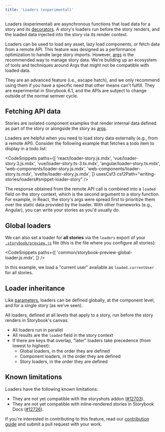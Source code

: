 ```yaml
---
title: 'Loaders (experimental)'
---
```


Loaders (experimental) are asynchronous functions that load data for a story and its [decorators](./decorators.md). A story's loaders run before the story renders, and the loaded data injected into the story via its render context.

Loaders can be used to load any asset, lazy load components, or fetch data from a remote API. This feature was designed as a performance optimization to handle large story imports. However, [args](./args.md) is the recommended way to manage story data. We're building up an ecosystem of tools and techniques around Args that might not be compatible with loaded data.

They are an advanced feature (i.e., escape hatch), and we only recommend using them if you have a specific need that other means can't fulfill. They are experimental in Storybook 6.1, and the APIs are subject to change outside of the normal semver cycle.

## Fetching API data

Stories are isolated component examples that render internal data defined as part of the story or alongside the story as [args](./args.md).

Loaders are helpful when you need to load story data externally (e.g., from a remote API). Consider the following example that fetches a todo item to display in a todo list:

<!-- prettier-ignore-start -->

<CodeSnippets
  paths={[
    'react/loader-story.js.mdx',
    'vue/loader-story.3.js.mdx',
    'vue/loader-story.ts-3.ts.mdx',
    'angular/loader-story.ts.mdx',
    'web-components/loader-story.js.mdx',
    'web-components/loader-story.ts.mdx',
    'svelte/loader-story.js.mdx',
  ]}
  usesCsf3
  csf2Path="writing-stories/loaders#snippet-loader-story"
/>

<!-- prettier-ignore-end -->

The response obtained from the remote API call is combined into a `loaded` field on the story context, which is the second argument to a story function. For example, in React, the story's args were spread first to prioritize them over the static data provided by the loader. With other frameworks (e.g., Angular), you can write your stories as you'd usually do.

## Global loaders

We can also set a loader for **all stories** via the `loaders` export of your [`.storybook/preview.js`](../configure/overview.md#configure-story-rendering) file (this is the file where you configure all stories):

<!-- prettier-ignore-start -->

<CodeSnippets
  paths={[
    'common/storybook-preview-global-loader.js.mdx',
  ]}
/>

<!-- prettier-ignore-end -->

In this example, we load a "current user" available as `loaded.currentUser` for all stories.

## Loader inheritance

Like [parameters](./parameters.md), loaders can be defined globally, at the component level, and for a single story (as we’ve seen).

All loaders, defined at all levels that apply to a story, run before the story renders in Storybook's canvas.

- All loaders run in parallel
- All results are the `loaded` field in the story context
- If there are keys that overlap, "later" loaders take precedence (from lowest to highest):
  - Global loaders, in the order they are defined
  - Component loaders, in the order they are defined
  - Story loaders, in the order they are defined

## Known limitations

Loaders have the following known limitations:

- They are not yet compatible with the storyshots addon ([#12703](https://github.com/storybookjs/storybook/issues/12703)).
- They are not yet compatible with inline-rendered stories in Storybook Docs ([#12726](https://github.com/storybookjs/storybook/issues/12726)).

If you're interested in contributing to this feature, read our [contribution guide](../contribute/how-to-contribute.md) and submit a pull request with your work.
